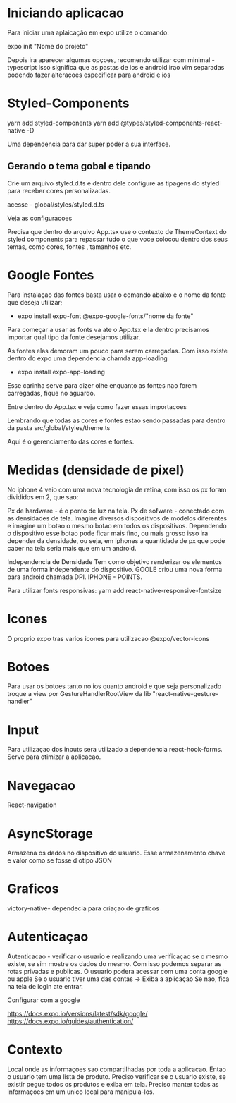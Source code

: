 # Iniciando aplicacao

Para iniciar uma aplaicação em expo utilize o comando: 

expo init "Nome do projeto"

Depois ira aparecer algumas opçoes, recomendo utilizar com 
minimal - typescript
Isso significa que as pastas de ios e android irao vim separadas
podendo fazer alteraçoes especificar para android e ios

# Styled-Components

yarn add styled-components
yarn add @types/styled-components-react-native -D

Uma dependencia para dar super poder a sua interface.


## Gerando o tema gobal e tipando

Crie um arquivo styled.d.ts e dentro dele configure as tipagens do styled para receber cores personalizadas.

acesse - global/styles/styled.d.ts

Veja as configuracoes

Precisa que dentro do arquivo App.tsx use o contexto de ThemeContext do styled components para repassar tudo o que voce colocou dentro dos seus temas, como cores, fontes , tamanhos etc.

# Google Fontes

Para instalaçao das fontes basta usar o comando abaixo e o nome da fonte que deseja utilizar;

- expo install expo-font @expo-google-fonts/"nome da fonte"

Para começar a usar as fonts va ate o App.tsx e la dentro precisamos importar qual tipo da fonte desejamos utilizar.

As fontes elas demoram um pouco para serem carregadas. Com isso existe dentro do expo uma dependencia chamda app-loading

- expo install expo-app-loading

Esse carinha serve para dizer olhe enquanto as fontes nao forem carregadas, fique no aguardo.

Entre dentro do App.tsx e veja como fazer essas importacoes


Lembrando que todas as cores e fontes estao sendo passadas para dentro da pasta src/global/styles/theme.ts

Aqui é o gerenciamento das cores e fontes.

# Medidas (densidade de pixel)

No iphone 4 veio com uma nova tecnologia de retina, com isso os px foram divididos em 2, que sao: 

Px de hardware - é o ponto de luz na tela.
Px de sofware - conectado com as densidades de tela. Imagine diversos dispositivos de modelos diferentes e imagine um botao o mesmo botao em todos os dispositivos. Dependendo o dispositivo esse botao pode ficar mais fino, ou mais grosso isso ira depender da densidade, ou seja, em iphones a quantidade de px que pode caber na tela seria mais que em um android.

Independencia de Densidade
Tem como objetivo renderizar os elementos de uma forma independente do dispositivo. GOOLE criou uma nova forma para android chamada DPI.
IPHONE - POINTS.


Para utilizar fonts responsivas: yarn add react-native-responsive-fontsize


# Icones

O proprio expo tras varios icones para utilizacao
@expo/vector-icons


# Botoes

Para usar os botoes tanto no ios quanto android e que seja personalizado troque a view por GestureHandlerRootView da lib "react-native-gesture-handler"

# Input

Para utilizaçao dos inputs sera utilizado a dependencia react-hook-forms. Serve para otimizar a aplicacao.

# Navegacao 
React-navigation

# AsyncStorage

Armazena os dados no dispositivo do usuario.
Esse armazenamento chave e valor como se fosse d otipo JSON


# Graficos

victory-native- dependecia para criaçao de graficos

# Autenticaçao 

Autenticacao - verificar o usuario e realizando uma verificaçao se o mesmo existe, se sim mostre os dados do mesmo.
Com isso podemos separar as rotas privadas e publicas.
O usuario podera acessar com uma conta google ou apple
Se o usuario tiver uma das contas -> Exiba a aplicaçao
Se nao, fica na tela de login ate entrar.


Configurar com a google

https://docs.expo.io/versions/latest/sdk/google/
https://docs.expo.io/guides/authentication/

# Contexto

Local onde as informaçoes sao compartilhadas por toda a aplicacao.
Entao o usuario tem uma lista de produto.
Preciso verificar se o usuario existe, se existir pegue todos os produtos e exiba em tela.
Preciso manter todas as informaçoes em um unico local para manipula-los.
